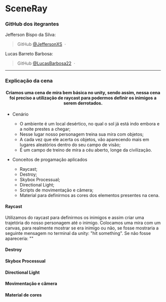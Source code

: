 # SceneRay

### GitHub dos itegrantes

Jefferson Bispo da Silva:
> GitHub [@JeffersonXS](https://github.com/JeffersonXS) &nbsp;&middot;&nbsp;

Lucas Barreto Barbosa:
> GitHub [@LucasBarbosa22](https://github.com/LucasBarbosa22) &nbsp;&middot;&nbsp;

---
### Explicação da cena 

<h4 align ="center">
  Criamos uma cena de mira bem básica no unity, sendo assim, nessa cena foi preciso a utilização de raycast para podermos definir os inimigos a serem derrotados.
</a></h4>
  
* Cenário

  - O ambiente é um local desértico, no qual o sol já está indo embora e a noite prestes a chegar;
  - Nesse lugar nosso personagem treina sua mira com objetos;
  - A cada vez que ele acerta os objetos, vão aparecendo mais em lugares aleatórios dentro do seu campo de visão;
  - É um campo de treino de mira a céu aberto, longe da civilização.

* Conceitos de progamação aplicados
  - Raycast;
  - Destroy;
  - Skybox Processual;
  - Directional Light;
  - Scripts de movimentação e câmera;
  - Material para definirmos as cores dos elementos presentes na cena.

#### Raycast

Utilizamos do raycast para definirmos os inimigos e assim criar uma trajetória do nosso personagem até o inimigo. Colocamos uma mira com um canvas, para realmente mostrar se era inimigo ou não, se fosse mostraria a seguinte mensagem no terminal da unity: "hit something". Se não fosse apareceria: ""

#### Destroy

#### Skybox Processual

#### Directional Light

#### Movimentação e câmera

#### Material de cores

